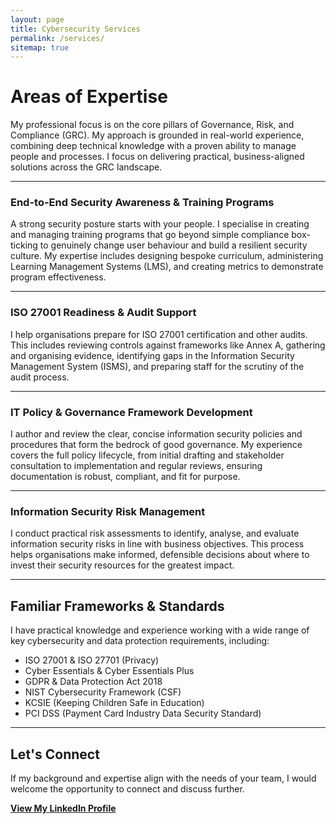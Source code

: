 ```yaml
---
layout: page
title: Cybersecurity Services
permalink: /services/
sitemap: true
---
```


# Areas of Expertise

My professional focus is on the core pillars of Governance, Risk, and Compliance (GRC). My approach is grounded in real-world experience, combining deep technical knowledge with a proven ability to manage people and processes. I focus on delivering practical, business-aligned solutions across the GRC landscape.

---

### End-to-End Security Awareness & Training Programs
A strong security posture starts with your people. I specialise in creating and managing training programs that go beyond simple compliance box-ticking to genuinely change user behaviour and build a resilient security culture. My expertise includes designing bespoke curriculum, administering Learning Management Systems (LMS), and creating metrics to demonstrate program effectiveness.

---

### ISO 27001 Readiness & Audit Support
I help organisations prepare for ISO 27001 certification and other audits. This includes reviewing controls against frameworks like Annex A, gathering and organising evidence, identifying gaps in the Information Security Management System (ISMS), and preparing staff for the scrutiny of the audit process.

---

### IT Policy & Governance Framework Development
I author and review the clear, concise information security policies and procedures that form the bedrock of good governance. My experience covers the full policy lifecycle, from initial drafting and stakeholder consultation to implementation and regular reviews, ensuring documentation is robust, compliant, and fit for purpose.

---

### Information Security Risk Management
I conduct practical risk assessments to identify, analyse, and evaluate information security risks in line with business objectives. This process helps organisations make informed, defensible decisions about where to invest their security resources for the greatest impact.

---

## Familiar Frameworks & Standards
I have practical knowledge and experience working with a wide range of key cybersecurity and data protection requirements, including:

- ISO 27001 & ISO 27701 (Privacy)
- Cyber Essentials & Cyber Essentials Plus
- GDPR & Data Protection Act 2018
- NIST Cybersecurity Framework (CSF)
- KCSIE (Keeping Children Safe in Education)
- PCI DSS (Payment Card Industry Data Security Standard)

---

## Let's Connect
If my background and expertise align with the needs of your team, I would welcome the opportunity to connect and discuss further.

**[View My LinkedIn Profile](https://www.linkedin.com/in/nick-cogger/)**